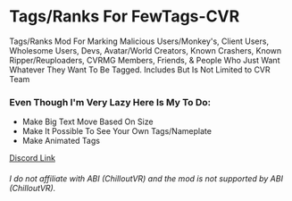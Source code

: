 # Tags/Ranks For FewTags-CVR
Tags/Ranks Mod For Marking Malicious Users/Monkey's, Client Users, Wholesome Users, Devs, Avatar/World Creators, Known Crashers, Known Ripper/Reuploaders, CVRMG Members, Friends, & People Who Just Want Whatever They Want To Be Tagged. Includes But Is Not Limited to CVR Team

### Even Though I'm Very Lazy Here Is My To Do:
- Make Big Text Move Based On Size
- Make It Possible To See Your Own Tags/Nameplate
- Make Animated Tags

[Discord Link](discord.gg/EN4RrZR)
###### I do not affiliate with ABI (ChilloutVR) and the mod is not supported by ABI (ChilloutVR).
